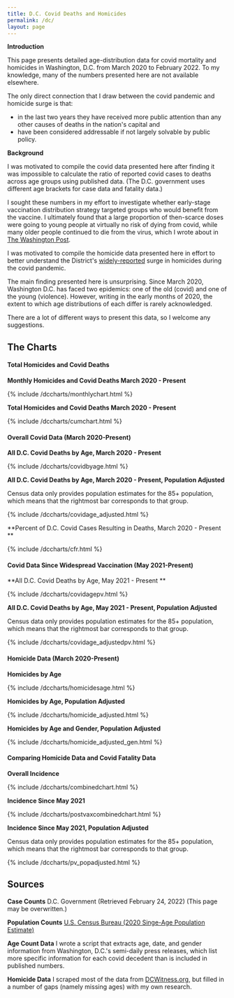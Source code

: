 ```yaml
---
title: D.C. Covid Deaths and Homicides
permalink: /dc/
layout: page
---
```


**Introduction**

This page presents detailed age-distribution data for covid mortality and homicides in Washington, D.C. from March 2020 to February 2022. To my knowledge, many of the numbers presented here are not available elsewhere.

 The only direct connection that I draw between the covid pandemic and homicide surge is that:

-  in the last two years they have received more public attention than any other causes of deaths in the nation's capital and 
- have been considered addressable if not largely solvable by public policy. 

**Background**

I was motivated to compile the covid data presented here after finding it was impossible to calculate the ratio of reported covid cases to deaths across age groups using published data. (The D.C. government uses different age brackets for case data and fatality data.)

 I sought these numbers in my effort to investigate whether early-stage vaccination distribution strategy targeted groups who would benefit from the vaccine. I ultimately found that a large proportion of then-scarce doses were going to young people at virtually no risk of dying from covid, while many older people continued to die from the virus, which I wrote about in [The Washington Post](https://www.washingtonpost.com/opinions/2021/03/30/why-are-half-newly-vaccinated-people-dc-younger-than-44/).

I was motivated to compile the homicide data presented here in effort to better understand the District's [widely-reported](https://www.washingtonpost.com/local/public-safety/homicides-rise-washington/2020/12/31/59dd659e-3953-11eb-bc68-96af0daae728_story.html) surge in homicides during the covid pandemic.

The main finding presented here is unsurprising. Since March 2020, Washington D.C. has faced two epidemics: one of the old (covid) and one of the young (violence). However, writing in the early months of 2020, the extent to which age distributions of each differ is rarely acknowledged.

There are a lot of different ways to present this data, so I welcome any suggestions.

## The Charts

#### Total Homicides and Covid Deaths

**Monthly Homicides and Covid Deaths March 2020 - Present**

{% include /dccharts/monthlychart.html %}

**Total Homicides and Covid Deaths March 2020 - Present**

{% include /dccharts/cumchart.html %}

#### Overall Covid Data (March 2020-Present)

**All D.C. Covid Deaths by Age, March 2020 - Present** 

{% include /dccharts/covidbyage.html %}

**All D.C. Covid Deaths by Age, March 2020 - Present, Population Adjusted**

Census data only provides population estimates for the 85+ population, which means that the rightmost bar corresponds to that group.

{% include /dccharts/covidage_adjusted.html %}


**Percent of D.C. Covid Cases Resulting in Deaths, March 2020 - Present **


{% include /dccharts/cfr.html %}

#### Covid Data Since Widespread Vaccination (May 2021-Present)

**All D.C. Covid Deaths by Age, May 2021 - Present **

{% include /dccharts/covidagepv.html %}

**All D.C. Covid Deaths by Age, May 2021 - Present, Population Adjusted**

Census data only provides population estimates for the 85+ population, which means that the rightmost bar corresponds to that group.



{% include /dccharts/covidage_adjustedpv.html %}



#### Homicide Data (March 2020-Present)

**Homicides by Age**

{% include /dccharts/homicidesage.html %}

**Homicides by Age, Population Adjusted**

{% include /dccharts/homicide_adjusted.html %}

**Homicides by Age and Gender, Population Adjusted**

{% include /dccharts/homicide_adjusted_gen.html %}



#### Comparing Homicide Data and Covid Fatality Data

**Overall Incidence**

{% include /dccharts/combinedchart.html %}

**Incidence Since May 2021**

{% include /dccharts/postvaxcombinedchart.html %}



**Incidence Since May 2021, Population Adjusted**

Census data only provides population estimates for the 85+ population, which means that the rightmost bar corresponds to that group.

{% include /dccharts/pv_popadjusted.html %}







## Sources



**Case Counts** D.C. Government (Retrieved February 24, 2022) (This page may be overwritten.)

**Population Counts**  [U.S. Census Bureau (2020 Singe-Age Population Estimate)](https://www2.census.gov/programs-surveys/popest/datasets/2010-2020/state/asrh/SC-EST2020-AGESEX-CIV.csv)

**Age Count Data**  I wrote a script that extracts age, date, and gender information from Washington, D.C.'s semi-daily press releases, which list more specific information for each covid decedent than is included in published numbers.

**Homicide Data** I scraped most of the data from [DCWitness.org](https://dcwitness.org/interactive-map/), but filled in a number of gaps (namely missing ages) with my own research.

